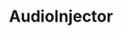 ---
title: AudioInjector
taxonomy:
    category:
        - docs
visible: true
highlight:
    enabled: false
---